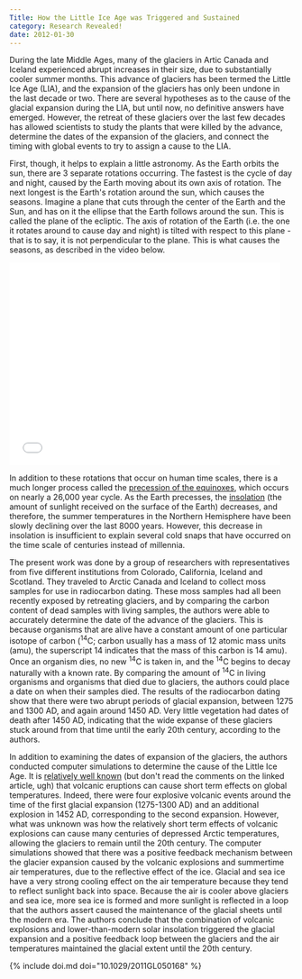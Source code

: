 ```yaml
---
Title: How the Little Ice Age was Triggered and Sustained
category: Research Revealed!
date: 2012-01-30
---
```


During the late Middle Ages, many of the glaciers in Artic Canada and Iceland experienced abrupt increases in their size, due to substantially cooler summer months. This advance of glaciers has been termed the Little Ice Age (LIA), and the expansion of the glaciers has only been undone in the last decade or two. There are several hypotheses as to the cause of the glacial expansion during the LIA, but until now, no definitive answers have emerged. However, the retreat of these glaciers over the last few decades has allowed scientists to study the plants that were killed by the advance, determine the dates of the expansion of the glaciers, and connect the timing with global events to try to assign a cause to the LIA.
<!--more-->

First, though, it helps to explain a little astronomy. As the Earth orbits the sun, there are 3 separate rotations occurring. The fastest is the cycle of day and night, caused by the Earth moving about its own axis of rotation. The next longest is the Earth's rotation around the sun, which causes the seasons. Imagine a plane that cuts through the center of the Earth and the Sun, and has on it the ellipse that the Earth follows around the sun. This is called the plane of the ecliptic. The axis of rotation of the Earth (i.e. the one it rotates around to cause day and night) is tilted with respect to this plane - that is to say, it is not perpendicular to the plane. This is what causes the seasons, as described in the video below.

<iframe width="480" height="360" src="//www.youtube-nocookie.com/embed/q4_-R1vnJyw?rel=0" frameborder="0"> </iframe>


In addition to these rotations that occur on human time scales, there is a much longer process called the [precession of the equinoxes](http://en.wikipedia.org/wiki/Axial_precession_%28astronomy%29#Effects), which occurs on nearly a 26,000 year cycle. As the Earth precesses, the [insolation](http://www.google.com/search?q=define:insolation) (the amount of sunlight received on the surface of the Earth) decreases, and therefore, the summer temperatures in the Northern Hemisphere have been slowly declining over the last 8000 years. However, this decrease in insolation is insufficient to explain several cold snaps that have occurred on the time scale of centuries instead of millennia.

The present work was done by a group of researchers with representatives from five different institutions from Colorado, California, Iceland and Scotland. They traveled to Arctic Canada and Iceland to collect moss samples for use in radiocarbon dating. These moss samples had all been recently exposed by retreating glaciers, and by comparing the carbon content of dead samples with living samples, the authors were able to accurately determine the date of the advance of the glaciers. This is because organisms that are alive have a constant amount of one particular isotope of carbon (<sup>14</sup>C; carbon usually has a mass of 12 atomic mass units (amu), the superscript 14 indicates that the mass of this carbon is 14 amu). Once an organism dies, no new <sup>14</sup>C is taken in, and the <sup>14</sup>C begins to decay naturally with a known rate. By comparing the amount of <sup>14</sup>C in living organisms and organisms that died due to glaciers, the authors could place a date on when their samples died. The results of the radiocarbon dating show that there were two abrupt periods of glacial expansion, between 1275 and 1300 AD, and again around 1450 AD. Very little vegetation had dates of death after 1450 AD, indicating that the wide expanse of these glaciers stuck around from that time until the early 20th century, according to the authors.

In addition to examining the dates of expansion of the glaciers, the authors conducted computer simulations to determine the cause of the Little Ice Age. It is [relatively well known](http://www.scientificamerican.com/article.cfm?id=how-do-volcanoes-affect-w&amp;page=1) (but don't read the comments on the linked article, ugh) that volcanic eruptions can cause short term effects on global temperatures. Indeed, there were four explosive volcanic events around the time of the first glacial expansion (1275-1300 AD) and an additional explosion in 1452 AD, corresponding to the second expansion. However, what was unknown was how the relatively short term effects of volcanic explosions can cause many centuries of depressed Arctic temperatures, allowing the glaciers to remain until the 20th century. The computer simulations showed that there was a positive feedback mechanism between the glacier expansion caused by the volcanic explosions and summertime air temperatures, due to the reflective effect of the ice. Glacial and sea ice have a very strong cooling effect on the air temperature because they tend to reflect sunlight back into space. Because the air is cooler above glaciers and sea ice, more sea ice is formed and more sunlight is reflected in a loop that the authors assert caused the maintenance of the glacial sheets until the modern era. The authors conclude that the combination of volcanic explosions and lower-than-modern solar insolation triggered the glacial expansion and a positive feedback loop between the glaciers and the air temperatures maintained the glacial extent until the 20th century.

{% include doi.md doi="10.1029/2011GL050168" %}

